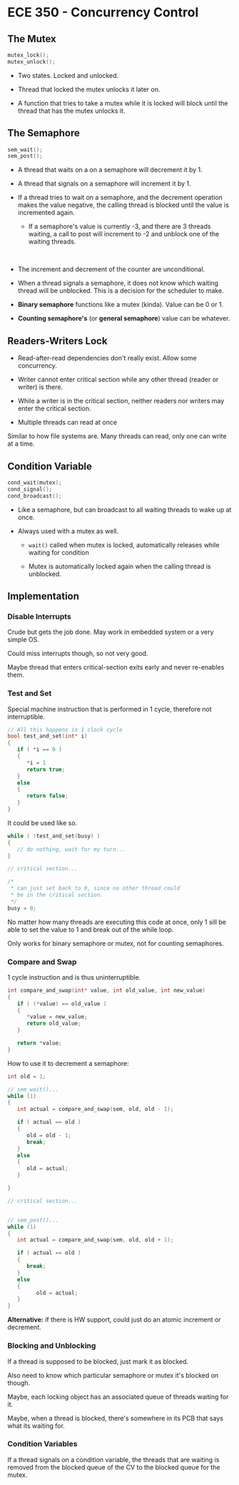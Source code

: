# ECE 350 - Concurrency Control

## The Mutex

```C
mutex_lock();
mutex_unlock();
```

* Two states. Locked and unlocked.

* Thread that locked the mutex unlocks it later on.

* A function that tries to take a mutex while it is locked will
  block until the thread that has the mutex unlocks it.

## The Semaphore

```C
sem_wait();
sem_post();
```

* A thread that waits on a on a semaphore will decrement it by 1.


* A thread that signals on a semaphore will increment it by 1.

* If a thread tries to wait on a semaphore, and the decrement operation makes the value negative, the calling thread is blocked until the value is incremented again.
   * If a semaphore's value is currently -3, and there are 3 threads waiting, a call to post will increment to -2 and unblock one of the waiting threads.

<br>

* The increment and decrement of the counter are unconditional.

* When a thread signals a semaphore, it does not know which waiting thread will be unblocked. This is a decision for the scheduler to make.


* **Binary semaphore** functions like a mutex (kinda). Value can be 0 or 1.

* **Counting semaphore's** (or **general semaphore**) value can be whatever.

## Readers-Writers Lock
* Read-after-read dependencies don't really exist. Allow some concurrency.

* Writer cannot enter critical section while any other thread (reader or writer) is there.

* While a writer is in the critical section, neither readers nor writers may enter the critical section.
  
* Multiple threads can read at once

Similar to how file systems are. Many threads can read, only one can write at a time.

## Condition Variable

```C
cond_wait(mutex);
cond_signal();
cond_broadcast();
```

* Like a semaphore, but can broadcast to all waiting threads to wake up at once.

* Always used with a mutex as well.
   * `wait()` called when mutex is locked, automatically releases while waiting for condition

   * Mutex is automatically locked again when the calling thread is unblocked.

## Implementation

### Disable Interrupts
Crude but gets the job done. May work in embedded system or a very simple OS.

Could miss interrupts though, so not very good.

Maybe thread that enters critical-section exits early and never re-enables them.

### Test and Set
Special machine instruction that is performed in 1 cycle, therefore not interruptible.

```C
// All this happens in 1 clock cycle
bool test_and_set(int* i)
{
   if ( *i == 0 )
   {
      *i = 1
      return true;
   }
   else
   {
      return false;
   }
}
```

It could be used like so.

```C
while ( !test_and_set(busy) )
{
   // do nothing, wait for my turn...
}

// critical section...

/*
 * can just set back to 0, since no other thread could
 * be in the critical section.
 */
busy = 0;
```

No matter how many threads are executing this code at once, only 1 sill be able to set the value to 1 and break out of the while loop.

Only works for binary semaphore or mutex, not for counting semaphores.

### Compare and Swap
1 cycle instruction and is thus uninterruptible.

```C
int compare_and_swap(int* value, int old_value, int new_value)
{
   if ( (*value) == old_value )
   {
      *value = new_value;
      return old_value;
   }

   return *value;
}
```

How to use it to decrement a semaphore:

```C
int old = 1;

// sem_wait()...
while (1)
{
   int actual = compare_and_swap(sem, old, old - 1);

   if ( actual == old )
   {
      old = old - 1;
      break;
   }
   else
   {
      old = actual;
   }

}

// critical section...


// sem_post()...
while (1)
{
   int actual = compare_and_swap(sem, old, old + 1);

   if ( actual == old )
   {
      break;
   }
   else
   {
         old = actual;
   }
}

```

**Alternative:** if there is HW support, could just do an atomic increment or decrement.

### Blocking and Unblocking

If a thread is supposed to be blocked, just mark it as blocked.

Also need to know which particular semaphore or mutex it's blocked on though.

Maybe, each locking object has an associated queue of threads waiting for it.

Maybe, when a thread is blocked, there's somewhere in its PCB that says what its waiting for.

### Condition Variables

If a thread signals on a condition variable, the threads that are waiting is removed from the blocked queue of the CV to the blocked queue for the mutex.
